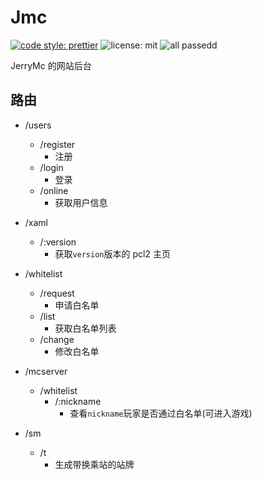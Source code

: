 # Jmc

[![code style: prettier](https://img.shields.io/badge/code_style-prettier-ff69b4.svg)](https://github.com/prettier/prettier)
![license: mit](https://img.shields.io/badge/license-MIT-yellow)
![all passedd](https://img.shields.io/badge/tests-100%25%20passed-green)

<!-- ![GitHub tag (latest by date)](https://img.shields.io/github/v/tag/bcmRayCrazy-coder/jmc) -->

JerryMc 的网站后台

## 路由

-   /users
    -   /register
        -   注册
    -   /login
        -   登录
    -   /online
        -   获取用户信息
-   /xaml
    -   /:version
        -   获取`version`版本的 pcl2 主页
-   /whitelist
    -   /request
        -   申请白名单
    -   /list
        -   获取白名单列表
    -   /change
        -   修改白名单
-   /mcserver

    -   /whitelist
        -   /:nickname
            -   查看`nickname`玩家是否通过白名单(可进入游戏)

-   /sm
    -   /t
        -   生成带换乘站的站牌
